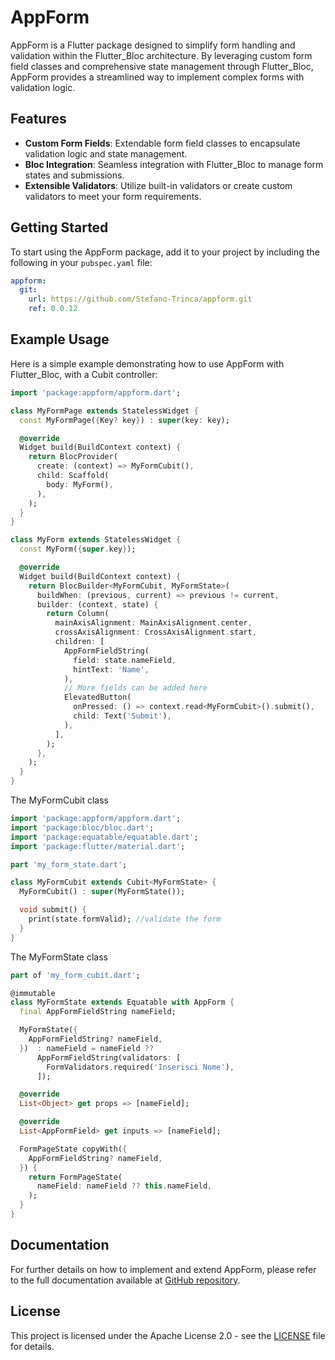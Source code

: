 # AppForm

AppForm is a Flutter package designed to simplify form handling and validation within the Flutter_Bloc architecture. By leveraging custom form field classes and comprehensive state management through Flutter_Bloc, AppForm provides a streamlined way to implement complex forms with validation logic.

## Features

- **Custom Form Fields**: Extendable form field classes to encapsulate validation logic and state management.
- **Bloc Integration**: Seamless integration with Flutter_Bloc to manage form states and submissions.
- **Extensible Validators**: Utilize built-in validators or create custom validators to meet your form requirements.

## Getting Started

To start using the AppForm package, add it to your project by including the following in your `pubspec.yaml` file:

```yaml
appform:
  git:
    url: https://github.com/Stefano-Trinca/appform.git
    ref: 0.0.12
```

## Example Usage

Here is a simple example demonstrating how to use AppForm with Flutter_Bloc, with a Cubit controller:

```dart
import 'package:appform/appform.dart';

class MyFormPage extends StatelessWidget {
  const MyFormPage({Key? key}) : super(key: key);

  @override
  Widget build(BuildContext context) {
    return BlocProvider(
      create: (context) => MyFormCubit(),
      child: Scaffold(
        body: MyForm(),
      ),
    );
  }
}

class MyForm extends StatelessWidget {
  const MyForm({super.key});

  @override
  Widget build(BuildContext context) {
    return BlocBuilder<MyFormCubit, MyFormState>(
      buildWhen: (previous, current) => previous != current,
      builder: (context, state) {
        return Column(
          mainAxisAlignment: MainAxisAlignment.center,
          crossAxisAlignment: CrossAxisAlignment.start,
          children: [
            AppFormFieldString(
              field: state.nameField,
              hintText: 'Name',
            ),
            // More fields can be added here
            ElevatedButton(
              onPressed: () => context.read<MyFormCubit>().submit(),
              child: Text('Submit'),
            ),
          ],
        );
      },
    );
  }
}
```

The MyFormCubit class

```dart
import 'package:appform/appform.dart';
import 'package:bloc/bloc.dart';
import 'package:equatable/equatable.dart';
import 'package:flutter/material.dart';

part 'my_form_state.dart';

class MyFormCubit extends Cubit<MyFormState> {
  MyFormCubit() : super(MyFormState());

  void submit() {
    print(state.formValid); //validate the form
  }
}

```
The MyFormState class

```dart
part of 'my_form_cubit.dart';

@immutable
class MyFormState extends Equatable with AppForm {
  final AppFormFieldString nameField;

  MyFormState({
    AppFormFieldString? nameField,
  })  : nameField = nameField ??
      AppFormFieldString(validators: [
        FormValidators.required('Inserisci Nome'),
      ]);

  @override
  List<Object> get props => [nameField];

  @override
  List<AppFormField> get inputs => [nameField];

  FormPageState copyWith({
    AppFormFieldString? nameField,
  }) {
    return FormPageState(
      nameField: nameField ?? this.nameField,
    );
  }
}

```

## Documentation

For further details on how to implement and extend AppForm, please refer to the full documentation available at [GitHub repository](https://github.com/Stefano-Trinca/appform).

## License

This project is licensed under the Apache License 2.0 - see the [LICENSE](LICENSE) file for details.
